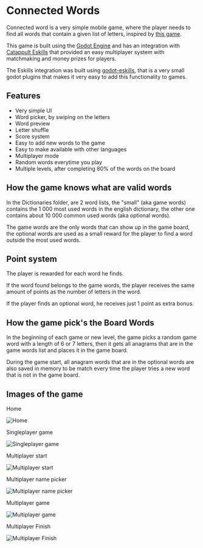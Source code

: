 # Connected Words

Connected word is a very simple mobile game, where the player needs to find all words that contain a
given list of letters, inspired by [this game](https://play.google.com/store/apps/details?id=com.wordgame.words.connect).

This game is built using the [Godot Engine](https://godotengine.org/) and has an integration with 
[Catappult Eskills](https://docs.catappult.io/) that provided an easy multiplayer system with matchmaking
and money prizes for players.

The Eskills integration was built using [godot-eskills](https://github.com/G4brym/godot-eskills), that is
a very small godot plugins that makes it very easy to add this functionality to games.


## Features
- Very simple UI
- Word picker, by swiping on the letters
- Word preview
- Letter shuffle
- Score system
- Easy to add new words to the game
- Easy to make available with other languages
- Multiplayer mode
- Random words everytime you play
- Multiple levels, after completing 80% of the words on the board


## How the game knows what are valid words
In the Dictionaries folder, are 2 word lists, the "small" (aka game words) contains the 1 000 most used 
words in the english dictionary, the other one contains about 10 000 common used words (aka optional words).

The game words are the only words that can show up in the game board, the optional words are used as a 
small reward for the player to find a word outside the most used words.


## Point system
The player is rewarded for each word he finds. 

If the word found belongs to the game words, the player receives the same amount of points as the number 
of letters in the word.

If the player finds an optional word, he receives just 1 point as extra bonus.


## How the game pick's the Board Words
In the beginning of each game or new level, the game picks a random game word with a length of 6 or 7
letters, then it gets all anagrams that are in the game words list and places it in the game board.

During the game start, all anagram words that are in the optional words are also saved in memory to be match
every time the player tries a new word that is not in the game board.


## Images of the game
Home

![Home](https://github.com/G4brym/Connected-Words/raw/master/images/home.png)

Singleplayer game

![Singleplayer game](https://github.com/G4brym/Connected-Words/raw/master/images/singleplayer-game.png)

Multiplayer start

![Multiplayer start](https://github.com/G4brym/Connected-Words/raw/master/images/multiplayer-entry.png)

Multiplayer name picker

![Multiplayer name picker](https://github.com/G4brym/Connected-Words/raw/master/images/multiplayer-name-pick.png)

Multiplayer game

![Multiplayer game](https://github.com/G4brym/Connected-Words/raw/master/images/multiplayer-game.png)

Multiplayer Finish

![Multiplayer Finish](https://github.com/G4brym/Connected-Words/raw/master/images/multiplayer-finish.png)

